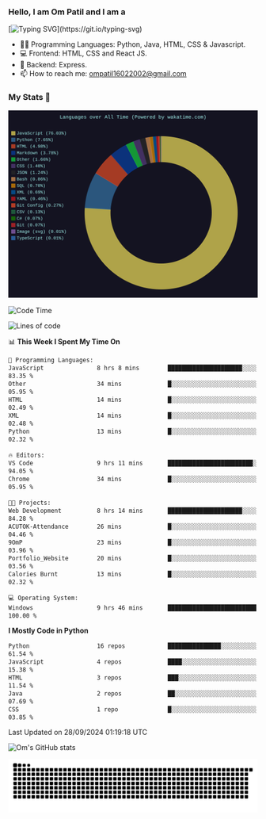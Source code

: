 <h3> Hello, I am Om Patil and I am a</h3>

[![Typing SVG](https://readme-typing-svg.demolab.com?font=Fira+Code&pause=1000&color=00F7F6&random=false&width=435&lines=Python+Developer;Full+Stack+Developer;Java+Developmer;Data+Scientist;Machine+Learning+Engineer;Deep+Learning+Engineer;Artificial+Intelligence+Engineer;Data+Analyst;Python+Developer;Computer+Vision+Specialist;)](https://git.io/typing-svg)


- 👨‍💻 Programming Languages: Python, Java, HTML, CSS & Javascript. 
- 💻 Frontend: HTML, CSS and React JS.
- 🦄 Backend: Express.
- 📫 How to reach me: ompatil16022002@gmail.com

<h3>My Stats 💯</h3>

<img src="wakatime-stats.svg" alt="Wakatime Stats" width="600"/>

<!--  [![Top Langs](https://github-readme-stats.vercel.app/api/top-langs/?username=9OmP&layout=compact&theme=radical)](https://github.com/anuraghazra/github-readme-stats) -->

<!--START_SECTION:waka-->
![Code Time](http://img.shields.io/badge/Code%20Time-34%20hrs%2057%20mins-blue)

![Lines of code](https://img.shields.io/badge/From%20Hello%20World%20I%27ve%20Written-1.5%20million%20lines%20of%20code-blue)

📊 **This Week I Spent My Time On** 

```text
💬 Programming Languages: 
JavaScript               8 hrs 8 mins        █████████████████████░░░░   83.35 % 
Other                    34 mins             █░░░░░░░░░░░░░░░░░░░░░░░░   05.95 % 
HTML                     14 mins             █░░░░░░░░░░░░░░░░░░░░░░░░   02.49 % 
XML                      14 mins             █░░░░░░░░░░░░░░░░░░░░░░░░   02.48 % 
Python                   13 mins             █░░░░░░░░░░░░░░░░░░░░░░░░   02.32 % 

🔥 Editors: 
VS Code                  9 hrs 11 mins       ████████████████████████░   94.05 % 
Chrome                   34 mins             █░░░░░░░░░░░░░░░░░░░░░░░░   05.95 % 

🐱‍💻 Projects: 
Web Development          8 hrs 14 mins       █████████████████████░░░░   84.28 % 
ACUTOK-Attendance        26 mins             █░░░░░░░░░░░░░░░░░░░░░░░░   04.46 % 
9OmP                     23 mins             █░░░░░░░░░░░░░░░░░░░░░░░░   03.96 % 
Portfolio_Website        20 mins             █░░░░░░░░░░░░░░░░░░░░░░░░   03.56 % 
Calories Burnt           13 mins             █░░░░░░░░░░░░░░░░░░░░░░░░   02.32 % 

💻 Operating System: 
Windows                  9 hrs 46 mins       █████████████████████████   100.00 % 
```

**I Mostly Code in Python** 

```text
Python                   16 repos            ███████████████░░░░░░░░░░   61.54 % 
JavaScript               4 repos             ████░░░░░░░░░░░░░░░░░░░░░   15.38 % 
HTML                     3 repos             ███░░░░░░░░░░░░░░░░░░░░░░   11.54 % 
Java                     2 repos             ██░░░░░░░░░░░░░░░░░░░░░░░   07.69 % 
CSS                      1 repo              █░░░░░░░░░░░░░░░░░░░░░░░░   03.85 % 
```




 Last Updated on 28/09/2024 01:19:18 UTC
<!--END_SECTION:waka-->

![Om's GitHub stats](https://github-readme-stats.vercel.app/api?username=9OmP&show_icons=true&theme=radical)

![snake gif](https://github.com/9OmP/9OmP/blob/output/github-contribution-grid-snake-dark.svg)


